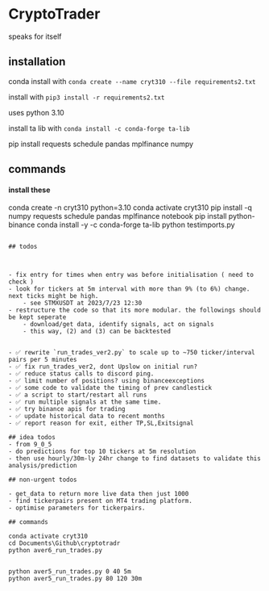 # CryptoTrader
speaks for itself

## installation

conda install with `conda create --name cryt310 --file requirements2.txt`

install with `pip3 install -r requirements2.txt`

uses python 3.10

install ta lib with `conda install -c conda-forge ta-lib`

pip install requests schedule pandas mplfinance numpy

## commands

#### install these
conda create -n cryt310 python=3.10
conda activate cryt310
pip install -q numpy requests schedule pandas mplfinance notebook
pip install python-binance
conda install -y -c conda-forge ta-lib
python testimports.py
```

## todos



- fix entry for times when entry was before initialisation ( need to check )
- look for tickers at 5m interval with more than 9% (to 6%) change. next ticks might be high.
    - see STMXUSDT at 2023/7/23 12:30
- restructure the code so that its more modular. the followings should be kept seperate
    - download/get data, identify signals, act on signals
    - this way, (2) and (3) can be backtested


- ✅ rewrite `run_trades_ver2.py` to scale up to ~750 ticker/interval pairs per 5 minutes
- ✅ fix run_trades_ver2, dont Upslow on initial run?
- ✅ reduce status calls to discord ping.
- ✅ limit number of positions? using binanceexceptions
- ✅ some code to validate the timing of prev candlestick
- ✅ a script to start/restart all runs
- ✅ run multiple signals at the same time.
- ✅ try binance apis for trading
- ✅ update historical data to recent months
- ✅ report reason for exit, either TP,SL,Exitsignal

## idea todos
- from 9_0_5
- do predictions for top 10 tickers at 5m resolution
- then use hourly/30m-ly 24hr change to find datasets to validate this analysis/prediction

## non-urgent todos

- get_data to return more live data then just 1000
- find tickerpairs present on MT4 trading platform.
- optimise parameters for tickerpairs.

## commands

conda activate cryt310
cd Documents\Github\cryptotradr
python aver6_run_trades.py


python aver5_run_trades.py 0 40 5m
python aver5_run_trades.py 80 120 30m